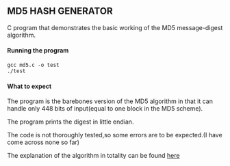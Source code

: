 ## MD5 HASH GENERATOR

C program that demonstrates the basic working of the MD5 message-digest algorithm.

#### Running the program

```
gcc md5.c -o test
./test
```

#### What to expect

The program is the barebones version of the MD5 algorithm in that it can handle only 448 bits of input(equal to one block in the MD5 scheme).<br>

The program prints the digest in little endian.<br>

The code is not thoroughly tested,so some errors are to be expected.(I have come across none so far)<br>

The explanation of the algorithm in totality can be found [here](https://en.wikipedia.org/wiki/MD5#Algorithm)



